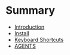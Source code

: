 # Summary

- [Introduction](./intro.md)
- [Install](./install.md)
- [Keyboard Shortcuts](./keybinds.md)
- [AGENTS](./AGENTS.md)
